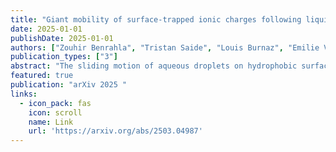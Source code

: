 ```yaml
---
title: "Giant mobility of surface-trapped ionic charges following liquid tribocharging"
date: 2025-01-01
publishDate: 2025-01-01
authors: ["Zouhir Benrahla", "Tristan Saide", "Louis Burnaz", "Emilie Verneuil", "**Simon Gravelle**", "Jean Comtet"]
publication_types: ["3"]
abstract: "The sliding motion of aqueous droplets on hydrophobic surfaces leads to charge separation at the trailing edge, with implications from triple-line friction to hydrovoltaic energy generation. Charges deposited on the solid surface have been attributed to stem from ions or electrons ripped off from the liquid drop. However, the dynamics and exact physicochemical nature of these surface-trapped charges remains poorly explored. Here, we take advantage of a scanning-based electrostatic mapping technique, to directly quantify the spatiotemporal dynamics of surface deposited charges in the wake of droplets sliding on hydrophobic surfaces. We confirm the ionic nature of these interfacially trapped charges, and evidence that they undergo very fast bidimensional diffusive transport, gliding with low friction at the solid/gas interface. We rationalize our observations through molecular dynamics simulation of hydrated ions adsorbed on solid surfaces, revealing a peculiar transport mechanism limited by purely interfacial friction of the ionic solvation shell with the solid surface. By uncovering the unexpected dynamics of these ionic puddles - a new state of interfacial ionic matter - our findings have general implications for molecular-scale ionic transport and electrified matter at interfaces."
featured: true
publication: "arXiv 2025 "
links:
  - icon_pack: fas
    icon: scroll
    name: Link
    url: 'https://arxiv.org/abs/2503.04987'
---
```


